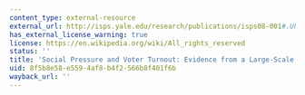 ```yaml
---
content_type: external-resource
external_url: http://isps.yale.edu/research/publications/isps08-001#.Uh7twz8cXcw
has_external_license_warning: true
license: https://en.wikipedia.org/wiki/All_rights_reserved
status: ''
title: 'Social Pressure and Voter Turnout: Evidence from a Large-Scale Field Experiment'
uid: 8f5b8e58-e559-4af8-b4f2-566b8f401f6b
wayback_url: ''
---
```

